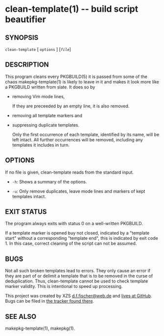 clean-template(1) -- build script beautifier
============================================

## SYNOPSIS

`clean-template` [ `options` ] [_`file`_]


## DESCRIPTION

This program cleans every PKGBUILD(5) it is passed from some of the chaos makepkg-template(1) is likely to leave in it and makes it look more like a PKGBUILD written from slate. It does so by

- removing Vim mode lines,

  If they are preceeded by an empty line, it is also removed.

- removing all template markers and

- suppressing duplicate templates.

  Only the first occurrence of each template, identified by its name, will be left intact. All further occurrences will be removed, including any templates it includes in turn.


## OPTIONS

  If no file is given, clean-template reads from the standard input.

  - `-h`:
    Shows a summary of the options.

  - `-u`:
    Only remove duplicates, leave mode lines and markers of kept templates intact.


## EXIT STATUS

The program always exits with status 0 on a well-written PKGBUILD.

If a template marker is opened buy not closed, indicated by a "template start" without a corresponding "template end", this is indicated by exit code 1. In this case, correct cleaning of the script can not be assumed.


## BUGS

Not all such broken templates lead to errors. They only cause an error if they are part of or delimit a template that is to be removed in the curse of deduplication. Thus, clean-template cannot be used to check template marker validity. This is intentional to speed up processing.

This project was created by XZS <d.f.fischer@web.de> and [lives at GitHub](http://github.com/dffischer/makepkg-expanded). Bugs can be filed in [the tracker found there](http://github.com/dffischer/makepkg-expanded/issues).


## SEE ALSO

makepkg-template(1), makepkg(1).
